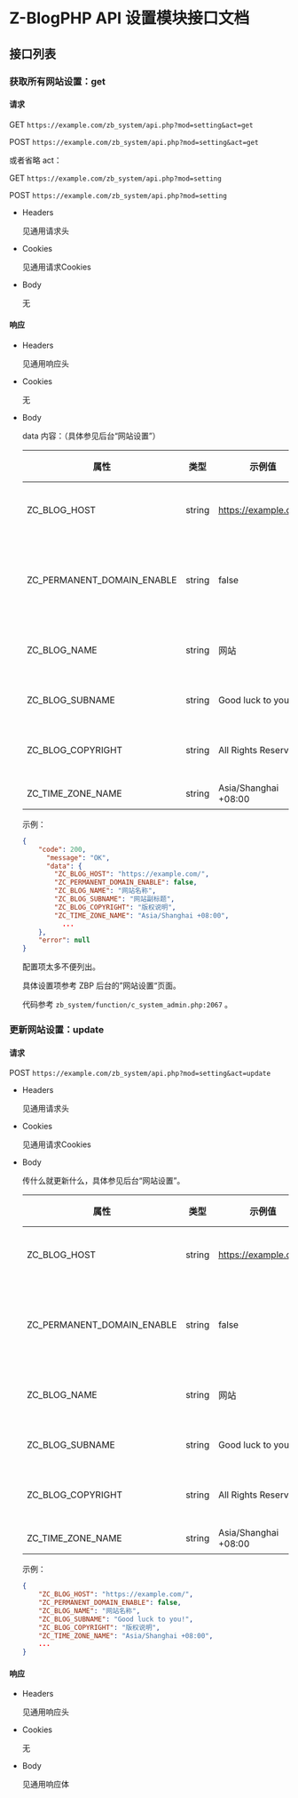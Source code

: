 # Z-BlogPHP API 设置模块接口文档

## 接口列表

### 获取所有网站设置：get

#### 请求

GET `https://example.com/zb_system/api.php?mod=setting&act=get`

POST `https://example.com/zb_system/api.php?mod=setting&act=get`

或者省略 act：

GET `https://example.com/zb_system/api.php?mod=setting`

POST `https://example.com/zb_system/api.php?mod=setting`

- Headers

  见通用请求头

- Cookies

  见通用请求Cookies

- Body

  无


#### 响应

- Headers

  见通用响应头

- Cookies

  无

- Body

  data 内容：（具体参见后台“网站设置”）

  | 属性                       | 类型   | 示例值          | 说明                                                         |
  | -------------------------- | ------ | --------------- | ------------------------------------------------------------ |
  | ZC_BLOG_HOST               | string | https://example.com/           | 固定域名                                                 |
  | ZC_PERMANENT_DOMAIN_ENABLE | string | false           | 是否固定域名                                                |
  | ZC_BLOG_NAME               | string | 网站 | 网站名称                                                   |
  | ZC_BLOG_SUBNAME            | string | Good luck to you!            | 副标题 |
  | ZC_BLOG_COPYRIGHT          | string | All Rights Reserved | 版权说明                      |
  | ZC_TIME_ZONE_NAME          | string | Asia/Shanghai +08:00 | 时区                                              |

  示例：

  ```json	
  {
      "code": 200,
    	"message": "OK",
    	"data": {
          "ZC_BLOG_HOST": "https://example.com/",
          "ZC_PERMANENT_DOMAIN_ENABLE": false,
          "ZC_BLOG_NAME": "网站名称",
          "ZC_BLOG_SUBNAME": "网站副标题",
          "ZC_BLOG_COPYRIGHT": "版权说明",
          "ZC_TIME_ZONE_NAME": "Asia/Shanghai +08:00",
        	...
      },
      "error": null
  }
  ```

  配置项太多不便列出。

  具体设置项参考 ZBP 后台的”网站设置“页面。

  代码参考  `zb_system/function/c_system_admin.php:2067` 。



### 更新网站设置：update

#### 请求

POST `https://example.com/zb_system/api.php?mod=setting&act=update`

- Headers

  见通用请求头

- Cookies

  见通用请求Cookies

- Body

  传什么就更新什么，具体参见后台“网站设置”。

  | 属性                       | 类型   | 示例值          | 说明                                                         |
  | -------------------------- | ------ | --------------- | ------------------------------------------------------------ |
  | ZC_BLOG_HOST               | string | https://example.com/           | 固定域名                                                 |
  | ZC_PERMANENT_DOMAIN_ENABLE | string | false           | 是否固定域名                                                |
  | ZC_BLOG_NAME               | string | 网站 | 网站名称                                                   |
  | ZC_BLOG_SUBNAME            | string | Good luck to you!            | 副标题 |
  | ZC_BLOG_COPYRIGHT          | string | All Rights Reserved | 版权说明                      |
  | ZC_TIME_ZONE_NAME          | string | Asia/Shanghai +08:00 | 时区                                              |

  示例：

  ```json
  {
      "ZC_BLOG_HOST": "https://example.com/",
      "ZC_PERMANENT_DOMAIN_ENABLE": false,
      "ZC_BLOG_NAME": "网站名称",
      "ZC_BLOG_SUBNAME": "Good luck to you!",
      "ZC_BLOG_COPYRIGHT": "版权说明",
      "ZC_TIME_ZONE_NAME": "Asia/Shanghai +08:00",
      ...
  }
  ```


#### 响应

- Headers

  见通用响应头

- Cookies

  无

- Body

  见通用响应体

  
